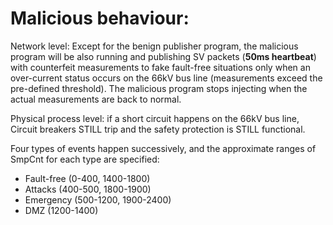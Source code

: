 # Malicious behaviour:

Network level: Except for the benign publisher program, the malicious program will be also running and publishing SV packets (**50ms heartbeat**) with counterfeit measurements to fake fault-free situations only when an over-current status occurs on the 66kV bus line (measurements exceed the pre-defined threshold). The malicious program stops injecting when the actual measurements are back to normal.

Physical process level: if a short circuit happens on the 66kV bus line, Circuit breakers STILL trip and the safety protection is STILL functional.

Four types of events happen successively, and the approximate ranges of SmpCnt for each type are specified: 
- Fault-free (0-400, 1400-1800)
- Attacks (400-500, 1800-1900)
- Emergency (500-1200, 1900-2400)
- DMZ (1200-1400)